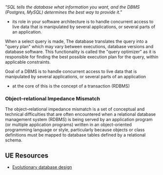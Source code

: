 
*"SQL tells the database what information you want, and the DBMS (Postgres, MySQL) determines the best way to provide it."*
- its role in your software architecture is to handle concurrent access to live data that is manipulated by several applications, or several parts of an application.

When a select query is made, The database translates the query into a "query plan" which may vary between executions, database versions and database software. This functionality is called the "query optimizer" as it is responsible for finding the best possible execution plan for the query, within applicable constraints.

Goal of a DBMS is to handle concurrent access to live data that is manipulated by several applications, or several parts of an application
- at the core of this is the concept of a transaction (RDBMS)

### Object–relational Impedance Mismatch
The object–relational impedance mismatch is a set of conceptual and technical difficulties that are often encountered when a relational database management system (RDBMS) is being served by an application program (or multiple application programs) written in an object-oriented programming language or style, particularly because objects or class definitions must be mapped to database tables defined by a relational schema.


## UE Resources
- [Evolutionary database design](https://martinfowler.com/articles/evodb.html)
